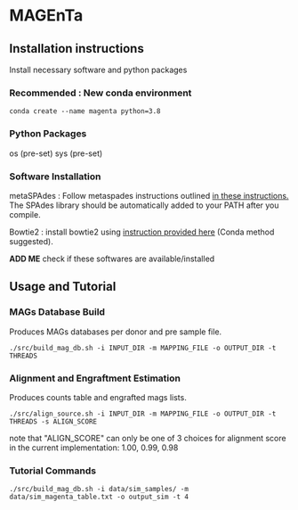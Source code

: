 # MAGEnTa

## Installation instructions
 Install necessary software and python packages
### Recommended : New conda environment
```
conda create --name magenta python=3.8
```


### Python Packages
os (pre-set)
sys (pre-set)

### Software Installation
metaSPAdes : Follow metaspades instructions outlined [in these instructions.](https://ablab.github.io/spades/installation.html#downloading-spades-linux-binaries)
The SPAdes library should be automatically added to your PATH after you compile.

Bowtie2 : install bowtie2 using [instruction provided here](https://www.metagenomics.wiki/tools/bowtie2/install) (Conda method suggested).

**ADD ME** check if these softwares are available/installed


## Usage and Tutorial
### MAGs Database Build
Produces MAGs databases per donor and pre sample file.
```
./src/build_mag_db.sh -i INPUT_DIR -m MAPPING_FILE -o OUTPUT_DIR -t THREADS
```

### Alignment and Engraftment Estimation
Produces counts table and engrafted mags lists.
```
./src/align_source.sh -i INPUT_DIR -m MAPPING_FILE -o OUTPUT_DIR -t THREADS -s ALIGN_SCORE
```
note that "ALIGN_SCORE" can only be one of 3 choices for alignment score in the current implementation: 1.00, 0.99, 0.98

### Tutorial Commands
```
./src/build_mag_db.sh -i data/sim_samples/ -m data/sim_magenta_table.txt -o output_sim -t 4
```

